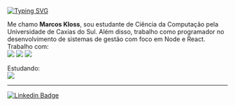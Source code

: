  [![Typing SVG](https://readme-typing-svg.herokuapp.com?font=Arial&color=%2336BCF7&size=25&lines=Opa!+%F0%9F%A4%99)](https://git.io/typing-svg)

Me chamo **Marcos Kloss**, sou estudante de Ciência da Computação pela Universidade de Caxias do Sul. Além disso, trabalho como programador no desenvolvimento de sistemas de gestão com foco em Node e React.</br>
Trabalho com: </br>
  [![](https://img.shields.io/badge/TypeScript-007ACC?style=for-the-badge&logo=typescript&logoColor=white)](https://www.typescriptlang.org/docs/)
 [![](https://img.shields.io/badge/React-20232A?style=for-the-badge&logo=react&logoColor=61DAFB)](https://pt-br.reactjs.org/)
 [![](https://img.shields.io/badge/Node.js-43853D?style=for-the-badge&logo=node.js&logoColor=white)](https://nodejs.org/en/)
 
 Estudando: </br>
 [![](https://img.shields.io/badge/React%20Native-20232A?style=for-the-badge&logo=react&logoColor=61DAFB)](https://reactnative.dev/)
 
---

 [![Linkedin Badge](https://img.shields.io/badge/LinkedIn-0077B5?style=for-the-badge&logo=linkedin&logoColor=white)](https://www.linkedin.com/in/marcos-kloss/)



